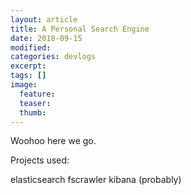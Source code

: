 ```yaml
---
layout: article
title: A Personal Search Engine
date: 2018-09-15
modified: 
categories: devlogs
excerpt:
tags: []
image:
  feature:
  teaser:
  thumb:
---
```


Woohoo here we go. 

Projects used: 

elasticsearch
fscrawler
kibana (probably)